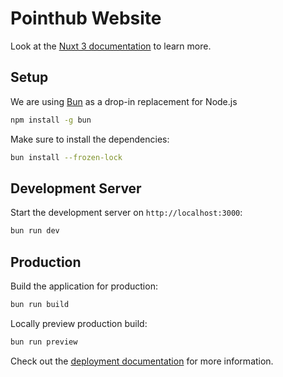 # Pointhub Website

Look at the [Nuxt 3 documentation](https://nuxt.com/docs/getting-started/introduction) to learn more.

## Setup
We are using [Bun](https://dev.pointhub.net/guide/introduction/bun) as a drop-in replacement for Node.js

```bash
npm install -g bun
```

Make sure to install the dependencies:

```bash
bun install --frozen-lock
```

## Development Server

Start the development server on `http://localhost:3000`:

```bash
bun run dev
```

## Production

Build the application for production:

```bash
bun run build
```

Locally preview production build:

```bash
bun run preview
```

Check out the [deployment documentation](https://nuxt.com/docs/getting-started/deployment) for more information.
